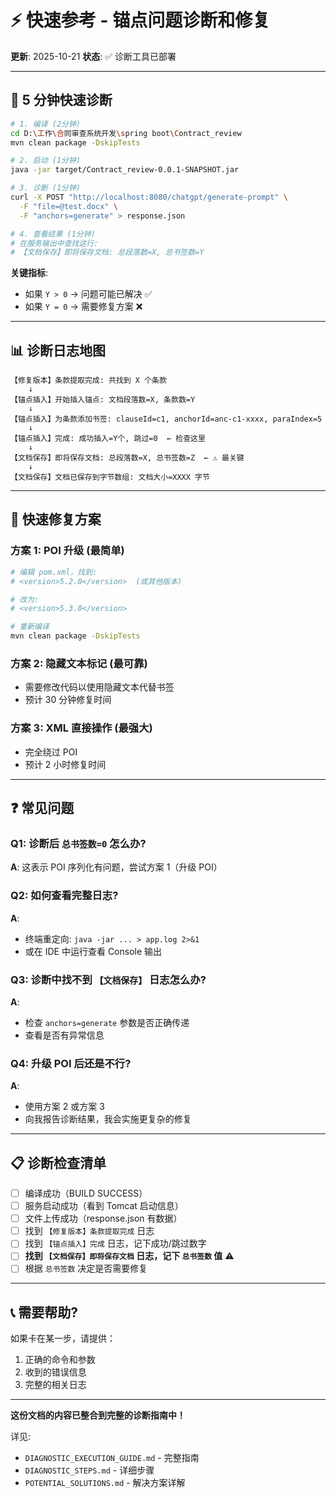 # ⚡ 快速参考 - 锚点问题诊断和修复

**更新**: 2025-10-21
**状态**: ✅ 诊断工具已部署

---

## 🚀 5 分钟快速诊断

```bash
# 1. 编译 (2分钟)
cd D:\工作\合同审查系统开发\spring boot\Contract_review
mvn clean package -DskipTests

# 2. 启动 (1分钟)
java -jar target/Contract_review-0.0.1-SNAPSHOT.jar

# 3. 诊断 (1分钟)
curl -X POST "http://localhost:8080/chatgpt/generate-prompt" \
  -F "file=@test.docx" \
  -F "anchors=generate" > response.json

# 4. 查看结果 (1分钟)
# 在服务输出中查找这行:
# 【文档保存】即将保存文档: 总段落数=X, 总书签数=Y
```

**关键指标**:
- 如果 `Y > 0` → 问题可能已解决 ✅
- 如果 `Y = 0` → 需要修复方案 ❌

---

## 📊 诊断日志地图

```
【修复版本】条款提取完成: 共找到 X 个条款
    ↓
【锚点插入】开始插入锚点: 文档段落数=X, 条款数=Y
    ↓
【锚点插入】为条款添加书签: clauseId=c1, anchorId=anc-c1-xxxx, paraIndex=5
    ↓
【锚点插入】完成: 成功插入=Y个, 跳过=0  ← 检查这里
    ↓
【文档保存】即将保存文档: 总段落数=X, 总书签数=Z  ← ⚠️ 最关键
    ↓
【文档保存】文档已保存到字节数组: 文档大小=XXXX 字节
```

---

## 🔧 快速修复方案

### 方案 1: POI 升级 (最简单)
```bash
# 编辑 pom.xml，找到:
# <version>5.2.0</version>  (或其他版本)

# 改为:
# <version>5.3.0</version>

# 重新编译
mvn clean package -DskipTests
```

### 方案 2: 隐藏文本标记 (最可靠)
- 需要修改代码以使用隐藏文本代替书签
- 预计 30 分钟修复时间

### 方案 3: XML 直接操作 (最强大)
- 完全绕过 POI
- 预计 2 小时修复时间

---

## ❓ 常见问题

### Q1: 诊断后 `总书签数=0` 怎么办?
**A**: 这表示 POI 序列化有问题，尝试方案 1（升级 POI）

### Q2: 如何查看完整日志?
**A**:
- 终端重定向: `java -jar ... > app.log 2>&1`
- 或在 IDE 中运行查看 Console 输出

### Q3: 诊断中找不到 `【文档保存】` 日志怎么办?
**A**:
- 检查 `anchors=generate` 参数是否正确传递
- 查看是否有异常信息

### Q4: 升级 POI 后还是不行?
**A**:
- 使用方案 2 或方案 3
- 向我报告诊断结果，我会实施更复杂的修复

---

## 📋 诊断检查清单

- [ ] 编译成功（BUILD SUCCESS）
- [ ] 服务启动成功（看到 Tomcat 启动信息）
- [ ] 文件上传成功（response.json 有数据）
- [ ] 找到 `【修复版本】条款提取完成` 日志
- [ ] 找到 `【锚点插入】完成` 日志，记下成功/跳过数字
- [ ] **找到 `【文档保存】即将保存文档` 日志，记下 `总书签数` 值** ⚠️
- [ ] 根据 `总书签数` 决定是否需要修复

---

## 📞 需要帮助?

如果卡在某一步，请提供：
1. 正确的命令和参数
2. 收到的错误信息
3. 完整的相关日志

---

**这份文档的内容已整合到完整的诊断指南中！**

详见:
- `DIAGNOSTIC_EXECUTION_GUIDE.md` - 完整指南
- `DIAGNOSTIC_STEPS.md` - 详细步骤
- `POTENTIAL_SOLUTIONS.md` - 解决方案详解
